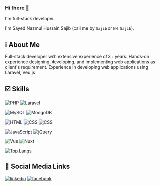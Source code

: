 ### Hi there 👋

I'm full-stack developer.

I'm Sayed Nazmul Hussain Sajib (call me by `Sajib` or `NH Sajib`).

## ℹ️ About Me
Full-stack developer with extensive experience of 3+ years. Hands-on experience designing, developing, and implementing web applications as client's requirement. Experience in developing web applications using Laravel, Veu.js

## ☑️ Skills

![PHP](https://img.shields.io/badge/PHP-7176b3?style=for-the-badge&logo=php&logoColor=white)
![Laravel](https://img.shields.io/badge/Laravel-FF2D20?style=for-the-badge&logo=laravel&logoColor=white)

![MySQL](https://img.shields.io/badge/MySQL-00758f?style=for-the-badge&logo=mysql&logoColor=f29111)
![MongoDB](https://img.shields.io/badge/MongoDB-09934e?style=for-the-badge&logo=mongodb&logoColor=42494f)

![HTML](https://img.shields.io/badge/HTML-dd4b25?style=for-the-badge&logo=html5&logoColor=white)
![CSS](https://img.shields.io/badge/CSS-264de4?style=for-the-badge&logo=css3&logoColor=white)
![CSS](https://img.shields.io/badge/Bootstrap-6935b5?style=for-the-badge&logo=bootstrap&logoColor=white)

![JavaScript](https://img.shields.io/badge/JavaScript-F7DF1E?style=for-the-badge&logo=javascript&logoColor=black)
![jQuery](https://img.shields.io/badge/jQuery-dadce0?style=for-the-badge&logo=jquery&logoColor=0268ae)

![Vue](https://img.shields.io/badge/Vue.js-00c180?style=for-the-badge&logo=vue.js&logoColor=33475f)
![Nuxt](https://img.shields.io/badge/Nuxt.js-80eec0?style=for-the-badge&logo=nuxt.js&logoColor=00dc82)

[![Top Langs](https://github-readme-stats.vercel.app/api/top-langs/?username=nhsajib)](https://github.com/anuraghazra/github-readme-stats)

## 🔗 Social Media Links
[![linkedin](https://img.shields.io/badge/linkedin-0A66C2?style=for-the-badge&logo=linkedin&logoColor=white)](www.linkedin.com/in/nh-sajib-37548420a)
[![facebook](https://img.shields.io/badge/facebook-3b579d?style=for-the-badge&logo=facebook&logoColor=white)](https://www.facebook.com/sajib2020)

